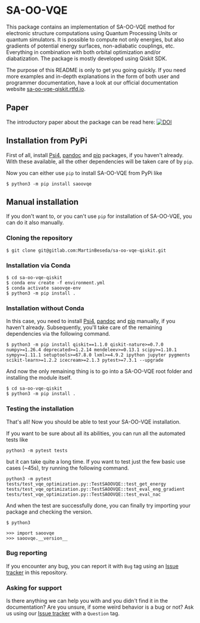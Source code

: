 # SA-OO-VQE

This package contains an implementation of SA-OO-VQE method for electronic structure computations using Quantum
Processing Units or quantum simulators. It is possible to compute not only energies, but also gradients of potential
energy surfaces, non-adiabatic couplings, etc. Everything in combination with both orbital optimization and/or
diabatization. The package is mostly developed using Qiskit SDK.

The purpose of this README is only to get you going quickly. If you need more examples and in-depth explanations in the form of both user and programmer documentation, have a look at our official documentation 
website [sa-oo-vqe-qiskit.rtfd.io](https://sa-oo-vqe-qiskit.rtfd.io).

## Paper
The introductory paper about the package can be read here:
[![DOI](https://joss.theoj.org/papers/10.21105/joss.06036/status.svg)](https://doi.org/10.21105/joss.06036)

## Installation from PyPi
First of all, install [Psi4](https://psicode.org/installs/), [pandoc](https://pandoc.org/installing.html) and 
[pip](https://pypi.org/project/pip/) packages, if you haven't already. With these available, all the other 
dependencies will be taken care of by `pip`.

Now you can either use `pip` to install SA-OO-VQE from PyPi like 
```
$ python3 -m pip install saoovqe
```

## Manual installation
If you don't want to, or you can't use `pip` for installation of SA-OO-VQE, you can do it also manually.

### Cloning the repository
```
$ git clone git@gitlab.com:MartinBeseda/sa-oo-vqe-qiskit.git
```

### Installation via Conda
```
$ cd sa-oo-vqe-qiskit
$ conda env create -f environment.yml
$ conda activate saoovqe-env
$ python3 -m pip install .
```

### Installation without Conda
In this case, you need to install [Psi4](https://psicode.org/installs/), [pandoc](https://pandoc.org/installing.html) and [pip](https://pypi.org/project/pip/) manually, if you haven't already. 
Subsequently, you'll take care of the remaining dependencies via the following command.

```
$ python3 -m pip install qiskit==1.1.0 qiskit-nature>=0.7.0 numpy>=1.26.4 deprecated>=1.2.14 mendeleev>=0.13.1 scipy>=1.10.1 sympy>=1.11.1 setuptools>=67.8.0 lxml>=4.9.2 ipython jupyter pygments scikit-learn>=1.2.2 icecream>=2.1.3 pytest>=7.3.1 --upgrade
```

And now the only remaining thing is to go into a SA-OO-VQE root folder and installing the module itself.
```
$ cd sa-oo-vqe-qiskit
$ python3 -m pip install .
```

### Testing the installation
That's all! Now you should be able to test your SA-OO-VQE installation.


If you want to be sure about all its abilities, you can run all the automated tests like 
```
python3 -m pytest tests
```
but it can take quite a long time. If you want to test just the few basic use cases (~45s), try running the following command.
```
python3 -m pytest tests/test_vqe_optimization.py::TestSAOOVQE::test_get_energy tests/test_vqe_optimization.py::TestSAOOVQE::test_eval_eng_gradient tests/test_vqe_optimization.py::TestSAOOVQE::test_eval_nac
```

And when the test are successfully done, you can finally try importing your package and checking the version.

```
$ python3

>>> import saoovqe
>>> saoovqe.__version__
```

### Bug reporting
If you encounter any bug, you can report it with `Bug` tag using an [Issue tracker](https://gitlab.com/MartinBeseda/sa-oo-vqe-qiskit/-/issues) in this repository.

### Asking for support
Is there anything we can help you with and you didn't find it in the documentation? Are you unsure, if some weird behavior is a bug or not? Ask us using our [Issue tracker](https://gitlab.com/MartinBeseda/sa-oo-vqe-qiskit/-/issues) with a `Question` tag.
